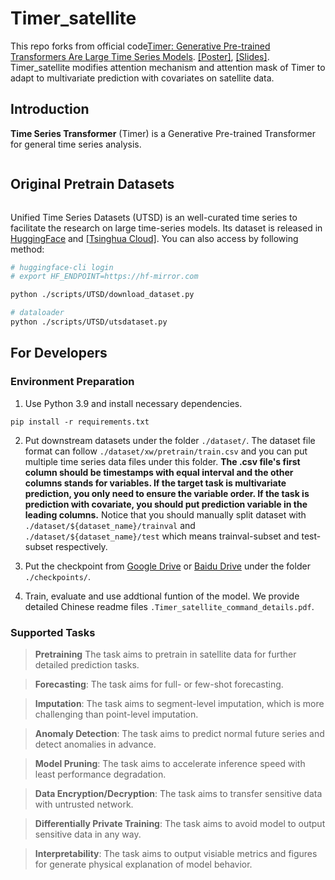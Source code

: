 # Timer_satellite

This repo forks from official code[Timer: Generative Pre-trained Transformers Are Large Time Series Models](https://arxiv.org/abs/2402.02368). [[Poster]](https://cloud.tsinghua.edu.cn/f/91da8a3d06984f209461/), [[Slides]](https://cloud.tsinghua.edu.cn/f/b766629dbc584a4e8563/). Timer_satellite modifies attention mechanism and attention mask of Timer to adapt to multivariate prediction with covariates on satellite data.

## Introduction

**Time Series Transformer** (Timer) is a Generative Pre-trained Transformer for general time series analysis.
<p align="center">
<img src="./figures/abilities.png" alt="" align=center />
</p>

## Original Pretrain Datasets

<p align="center">
<img src="./figures/utsd.png" alt="" align=center />
</p>

Unified Time Series Datasets (UTSD) is an well-curated time series to facilitate the research on large time-series models. Its dataset is released in [HuggingFace](https://huggingface.co/datasets/thuml/UTSD) and [[Tsinghua Cloud]](https://cloud.tsinghua.edu.cn/f/93868e3a9fb144fe9719/). You can also access by following method:

```bash
# huggingface-cli login
# export HF_ENDPOINT=https://hf-mirror.com 

python ./scripts/UTSD/download_dataset.py

# dataloader
python ./scripts/UTSD/utsdataset.py
```

## For Developers 

### Environment Preparation

1. Use Python 3.9 and install necessary dependencies.

```
pip install -r requirements.txt
```

2. Put downstream datasets under the folder ```./dataset/```. The dataset file format can follow ```./dataset/xw/pretrain/train.csv``` and you can put multiple time series data files under this folder. **The .csv file's first column should be timestamps with equal interval and the other columns stands for variables. If the target task is multivariate prediction, you only need to ensure the variable order. If the task is prediction with covariate, you should put prediction variable in the leading columns.** Notice that you should manually split dataset with  ```./dataset/${dataset_name}/trainval``` and ```./dataset/${dataset_name}/test``` which means trainval-subset and test-subset respectively.

3. Put the checkpoint from [Google Drive](https://drive.google.com/drive/folders/15oaiAl4OO5gFqZMJD2lOtX2fxHbpgcU8?usp=drive_link) or [Baidu Drive](https://pan.baidu.com/s/1Wj_1_qMgyLNLOSUFZK3weg?pwd=r8i1) under the folder ```./checkpoints/```.

4. Train, evaluate and use addtional funtion of the model. We provide detailed Chinese readme files ```.Timer_satellite_command_details.pdf```.

### Supported Tasks

> **Pretraining** The task aims to pretrain in satellite data for further detailed prediction tasks.

> **Forecasting**: The task aims for full- or few-shot forecasting.

> **Imputation**:  The task aims to segment-level imputation, which is more challenging than point-level imputation.

> **Anomaly Detection**: The task aims to predict normal future series and detect anomalies in advance.

> **Model Pruning**: The task aims to accelerate inference speed with least performance degradation.

> **Data Encryption/Decryption**: The task aims to transfer sensitive data with untrusted network.

> **Differentially Private Training**: The task aims to avoid model to output sensitive data in any way.

> **Interpretability**: The task aims to output visiable metrics and figures for generate physical explanation of model behavior.